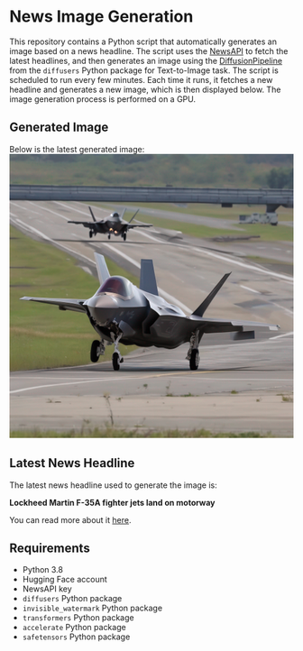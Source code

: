# News Image Generation
This repository contains a Python script that automatically generates an image based on a news headline. The script uses the [NewsAPI](https://newsapi.org/) to fetch the latest headlines, and then generates an image using the [DiffusionPipeline](https://github.com/huggingface/diffusers) from the `diffusers` Python package for Text-to-Image task.
The script is scheduled to run every few minutes. Each time it runs, it fetches a new headline and generates a new image, which is then displayed below. The image generation process is performed on a GPU.

## Generated Image
Below is the latest generated image:
![Generated Image](image.png)

## Latest News Headline
The latest news headline used to generate the image is:

**Lockheed Martin F-35A fighter jets land on motorway**

You can read more about it [here](https://news.google.com/rss/articles/CBMiYWh0dHBzOi8vd3d3LnJldXRlcnMuY29tL3dvcmxkL2V1cm9wZS9sb2NraGVlZC1tYXJ0aW4tZi0zNWEtZmlnaHRlci1qZXRzLWxhbmQtbW90b3J3YXktMjAyMy0wOS0yMi_SAQA?oc=5).

## Requirements
- Python 3.8
- Hugging Face account
- NewsAPI key
- `diffusers` Python package
- `invisible_watermark` Python package
- `transformers` Python package
- `accelerate` Python package
- `safetensors` Python package

